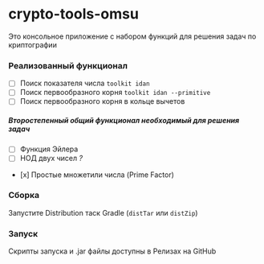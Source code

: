 # crypto-tools-omsu
Это консольное приложение с набором функций для решения задач по криптографии
### Реализованный функционал
- [ ] Поиск показателя числа `toolkit idan`
- [ ] Поиск первообразного корня `toolkit idan --primitive`
- [ ] Поиск первообразного корня в кольце вычетов
##### Второстепенный общий функционал необходимый для решения задач
- [ ] Функция Эйлера
- [ ] НОД двух чисел *?*
- [х] Простые множетили числа (Prime Factor)
### Сборка
Запустите Distribution таск Gradle (`distTar` или `distZip`)
### Запуск
Скрипты запуска и .jar файлы доступны в Релизах на GitHub
